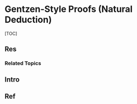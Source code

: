 # Gentzen-Style Proofs (Natural Deduction)

[TOC]



## Res
### Related Topics



## Intro



## Ref
